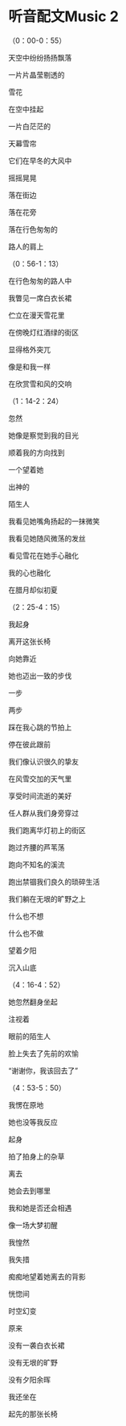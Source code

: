# 听音配文Music 2

（0：00-0：55）

天空中纷纷扬扬飘落

一片片晶莹剔透的

雪花

在空中挂起

一片白茫茫的

天幕雪帘

它们在早冬的大风中

摇摇晃晃

落在街边

落在花旁

落在行色匆匆的

路人的肩上



（0：56-1：13）

在行色匆匆的路人中

我瞥见一席白衣长裙

伫立在漫天雪花里

在傍晚灯红酒绿的街区

显得格外突兀

像是和我一样

在欣赏雪和风的交响



（1：14-2：24）

忽然

她像是察觉到我的目光

顺着我的方向找到

一个望着她

出神的

陌生人

我看见她嘴角扬起的一抹微笑

我看见她随风微荡的发丝

看见雪花在她手心融化

我的心也融化

在腊月却似初夏



（2：25-4：15）

我起身

离开这张长椅

向她靠近

她也迈出一致的步伐

一步

两步

踩在我心跳的节拍上

停在彼此跟前

我们像认识很久的挚友

在风雪交加的天气里

享受时间流逝的美好

任人群从我们身旁穿过

我们跑离华灯初上的街区

跑过齐腰的芦苇荡

跑向不知名的溪流

跑出禁锢我们良久的琐碎生活

我们躺在无垠的旷野之上

什么也不想

什么也不做

望着夕阳

沉入山底



（4：16-4：52）

她忽然翻身坐起

注视着

眼前的陌生人

脸上失去了先前的欢愉

“谢谢你，我该回去了”



（4：53-5：50）

我愣在原地

她也没等我反应

起身

拍了拍身上的杂草

离去

她会去到哪里

我和她是否还会相遇

像一场大梦初醒

我惶然

我失措

痴痴地望着她离去的背影

恍惚间

时空幻变

原来

没有一袭白衣长裙

没有无垠的旷野

没有夕阳余晖

我还坐在

起先的那张长椅
